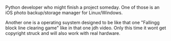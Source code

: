 Python developer who might finish a project someday. One of those is an iOS photo backup/storage manager for Linux/Windows. 

Another one is a operating suystem designed to be like that one "Fallingg block line clearing game" like in that one jdh video. Only this time it wont get copyright struck and will also work with real hardware.

<!--
- 👋 Hi, I’m @meemkoo
- 👀 I’m interested in your mom!
- 🌱 I’m currently learning Python
- 💞️ I’m looking to collaborate on your mom.
- 📫 Reach me through your mom.

^^^^^^^^^^^^
Please use your imagination and pretend this doesnt exist; I made this README 2-3 years ago (when i was cringe), M: 11/4/2023

-->

<!---
meemkoo/meemkoo is a ✨ special ✨ repository because its `README.md` (this file) appears on your GitHub profile.
You can click the Preview link to take a look at your changes.
--->
